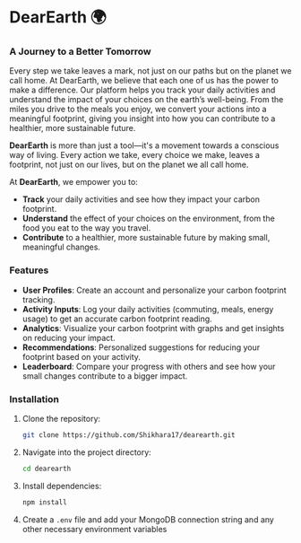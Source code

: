 # DearEarth 🌍

### A Journey to a Better Tomorrow
Every step we take leaves a mark, not just on our paths but on the planet we call home. At DearEarth, we believe that each one of us has the power to make a difference. Our platform helps you track your daily activities and understand the impact of your choices on the earth’s well-being. From the miles you drive to the meals you enjoy, we convert your actions into a meaningful footprint, giving you insight into how you can contribute to a healthier, more sustainable future.

**DearEarth** is more than just a tool—it's a movement towards a conscious way of living. Every action we take, every choice we make, leaves a footprint, not just on our lives, but on the planet we all call home.

At **DearEarth**, we empower you to:
- **Track** your daily activities and see how they impact your carbon footprint.
- **Understand** the effect of your choices on the environment, from the food you eat to the way you travel.
- **Contribute** to a healthier, more sustainable future by making small, meaningful changes.

### Features
- **User Profiles**: Create an account and personalize your carbon footprint tracking.
- **Activity Inputs**: Log your daily activities (commuting, meals, energy usage) to get an accurate carbon footprint reading.
- **Analytics**: Visualize your carbon footprint with graphs and get insights on reducing your impact.
- **Recommendations**: Personalized suggestions for reducing your footprint based on your activity.
- **Leaderboard**: Compare your progress with others and see how your small changes contribute to a bigger impact.

### Installation

1. Clone the repository:
    ```bash
    git clone https://github.com/Shikhara17/dearearth.git
    ```

2. Navigate into the project directory:
    ```bash
    cd dearearth
    ```

3. Install dependencies:
    ```bash
    npm install
    ```

4. Create a `.env` file and add your MongoDB connection string and any other necessary environment variables
